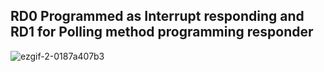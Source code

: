## RD0 Programmed as Interrupt responding and RD1 for Polling method programming responder ##


![ezgif-2-0187a407b3](https://user-images.githubusercontent.com/49518103/185764925-f36e0669-4076-44a0-9399-d6dcd7e676df.gif)
